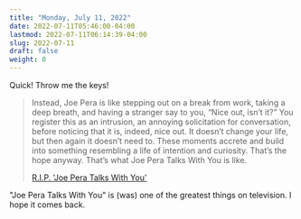 ```yaml
---
title: "Monday, July 11, 2022"
date: 2022-07-11T05:46:00-04:00
lastmod: 2022-07-11T06:14:39-04:00
slug: 2022-07-11
draft: false
weight: 0
---
```


Quick! Throw me the keys!

> Instead, Joe Pera is like stepping out on a break from work, taking a deep breath, and having a stranger say to you, “Nice out, isn’t it?” You register this as an intrusion, an annoying solicitation for conversation, before noticing that it is, indeed, nice out. It doesn’t change your life, but then again it doesn’t need to. These moments accrete and build into something resembling a life of intention and curiosity. That’s the hope anyway. That’s what Joe Pera Talks With You is like.
>
> [R.I.P. 'Joe Pera Talks With You'](https://www.gawker.com/culture/rip-joe-pera-talks-with-you)

"Joe Pera Talks With You" is (was) one of the greatest things on television. I hope it comes back.

[//]: # "Exported with love from a post written in Org mode"
[//]: # "- https://github.com/kaushalmodi/ox-hugo"
